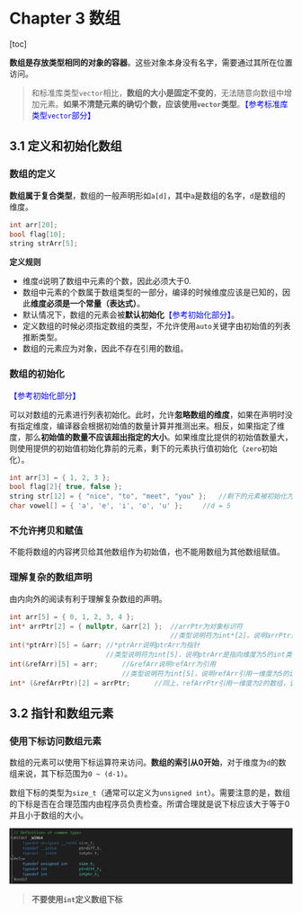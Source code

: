 # Chapter 3 数组

[toc]

**数组是存放类型相同的对象的容器**。这些对象本身没有名字，需要通过其所在位置访问。

> 和标准库类型`vector`相比，**数组的大小是固定不变的**，无法随意向数组中增加元素。**如果不清楚元素的确切个数，应该使用`vector`类型**。<font color = blue>【参考标准库类型`vector`部分】</font>

## **3.1 定义和初始化数组**

### 数组的定义

**数组属于复合类型**，数组的一般声明形如`a[d]`，其中`a`是数组的名字，`d`是数组的维度。

```cpp
int arr[20];
bool flag[10];
string strArr[5];
```

**定义规则**

- 维度`d`说明了数组中元素的个数，因此必须大于0.
- 数组中元素的个数属于数组类型的一部分，编译的时候维度应该是已知的，因此**维度必须是一个常量（表达式）**。
- 默认情况下，数组的元素会被**默认初始化**<font color = blue>【参考初始化部分】</font>。
- 定义数组的时候必须指定数组的类型，不允许使用`auto`关键字由初始值的列表推断类型。
- 数组的元素应为对象，因此不存在引用的数组。

### 数组的初始化

<font color = blue>【参考初始化部分】</font>

可以对数组的元素进行列表初始化。此时，允许**忽略数组的维度**，如果在声明时没有指定维度，编译器会根据初始值的数量计算并推测出来。相反，如果指定了维度，那么**初始值的数量不应该超出指定的大小**。如果维度比提供的初始值数量大，则使用提供的初始值初始化靠前的元素，剩下的元素执行值初始化（`zero`初始化）。

```cpp
int arr[3] = { 1, 2, 3 };
bool flag[2]{ true, false };
string str[12] = { "nice", "to", "meet", "you" };	//剩下的元素被初始化为空字符串
char vowel[] = { 'a', 'e', 'i', 'o', 'u' };		//d = 5
```

### 不允许拷贝和赋值

不能将数组的内容拷贝给其他数组作为初始值，也不能用数组为其他数组赋值。

### 理解复杂的数组声明

由内向外的阅读有利于理解复杂数组的声明。

```cpp
int arr[5] = { 0, 1, 2, 3, 4 };
int* arrPtr[2] = { nullptr, &arr[2] };	//arrPtr为对象标识符
										//类型说明符为int*[2]。说明arrPtr是维度为2的int*类型的数组
int(*ptrArr)[5] = &arr;	//*ptrArr说明ptrArr为指针
						//类型说明符为int[5]，说明ptrArr是指向维度为5的int类型的数组的指针
int(&refArr)[5] = arr;		//&refArr说明refArr为引用
							//类型说明符为int[5]，说明refArr引用一维度为5的int类型的数组
int* (&refArrPtr)[2] = arrPtr;		//同上，refArrPtr引用一维度为2的数组，该数组存储的对象的类型为int*
```

## **3.2 指针和数组元素**

### 使用下标访问数组元素

数组的元素可以使用下标运算符来访问。**数组的索引从0开始**，对于维度为`d`的数组来说，其下标范围为`0 ~ (d-1)`。

数组下标的类型为`size_t`（通常可以定义为`unsigned int`）。需要注意的是，数组的下标是否在合理范围内由程序员负责检查。所谓合理就是说下标应该大于等于0并且小于数组的大小。

![VS2019](..\Pic\DefinitionOfCommonTypes.png)

> **不要使用`int`定义数组下标**
>
> 